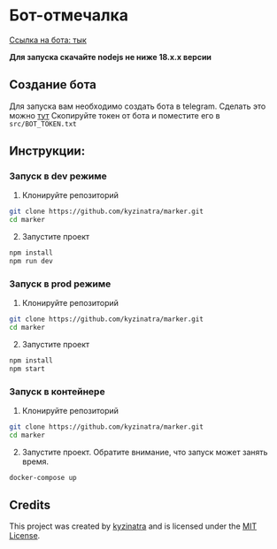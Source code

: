 # Бот-отмечалка

[Ссылка на бота: тык](https://t.me/leti_mark_bot)

**Для запуска скачайте nodejs не ниже 18.x.x версии**

## Создание бота

Для запуска вам необходимо создать бота в telegram. Сделать это можно [тут](https://t.me/BotFather)
Скопируйте токен от бота и поместите его в `src/BOT_TOKEN.txt`

## Инструкции:

### Запуск в dev режиме

1. Клонируйте репозиторий

```bash
git clone https://github.com/kyzinatra/marker.git
cd marker
```

2. Запустите проект

```bash
npm install
npm run dev
```

### Запуск в prod режиме

1. Клонируйте репозиторий

```bash
git clone https://github.com/kyzinatra/marker.git
cd marker
```

2. Запустите проект

```bash
npm install
npm start
```

### Запуск в контейнере

1. Клонируйте репозиторий

```bash
git clone https://github.com/kyzinatra/marker.git
cd marker
```

2. Запустите проект. Обратите внимание, что запуск может занять время.

```bash
docker-compose up
```

## Credits

This project was created by [kyzinatra](https://github.com/kyzinatra) and is licensed under the [MIT License](https://en.wikipedia.org/wiki/MIT_License).
